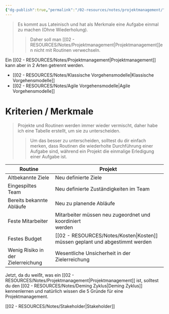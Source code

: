 ```yaml
---
{"dg-publish":true,"permalink":"/02-resources/notes/projektmanagement/","tags":["GFN/prüfungsrelevant/AP1","projektmanagement"],"noteIcon":"","updated":"2025-02-11T09:43:05.000+01:00"}
---
```


>Es kommt aus Lateinisch und hat als Merkmale eine Aufgabe einmal zu machen (Ohne Wiederholung). 
>>Daher soll man [[02 - RESOURCES/Notes/Projektmanagement\|Projektmanagement]]en nicht mit Routinen verwechseln.

Ein [[02 - RESOURCES/Notes/Projektmanagement\|Projektmanagement]] kann aber in 2 Arten getrennt werden.
- [[02 - RESOURCES/Notes/Klassische Vorgehensmodelle\|Klassische Vorgehensmodelle]]
- [[02 - RESOURCES/Notes/Agile Vorgehensmodelle\|Agile Vorgehensmodelle]]
# Kriterien / Merkmale

> Projekte und Routinen werden immer wieder vermischt, daher habe ich eine Tabelle erstellt, um sie zu unterscheiden.
>> Um das besser zu unterscheiden, solltest du dir einfach merken, dass Routinen die wiederholte Durchführung einer Aufgabe sind, während ein Projekt die einmalige Erledigung einer Aufgabe ist.

| Routine                            | Projekt                                                     |
| ---------------------------------- | ----------------------------------------------------------- |
| Altbekannte Ziele                  | Neu definierte Ziele                                        |
| Eingespiltes Team                  | Neu definierte Zuständigkeiten im Team                      |
| Bereits bekannte Abläufe           | Neu zu planende Abläufe                                     |
| Feste Mitarbeiter                  | Mitarbeiter müssen neu zugeordnet und koordiniert<br>werden |
| Festes Budget                      | [[02 - RESOURCES/Notes/Kosten\|Kosten]] müssen geplant und abgestimmt werden             |
| Wenig Risiko in der Zielerreichung | Wesentliche Unsicherheit in der Zielerreichung              |

Jetzt, da du weißt, was ein [[02 - RESOURCES/Notes/Projektmanagement\|Projektmanagement]] ist, solltest du den [[02 - RESOURCES/Notes/Deming Zyklus\|Deming Zyklus]] kennenlernen und natürlich wissen die 5 Gründe für eine Projektmanagement.

[[02 - RESOURCES/Notes/Stakeholder\|Stakeholder]]